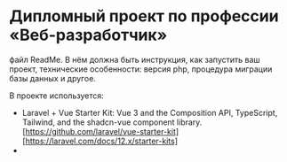 # Дипломный проект по профессии «Веб-разработчик»

файл ReadMe. В нём должна быть инструкция, как запустить ваш проект, технические особенности: версия php, процедура миграции базы данных и другое.  
  
В проекте используется:
- Laravel + Vue Starter Kit: Vue 3 and the Composition API, TypeScript, Tailwind, and the shadcn-vue component library. [https://github.com/laravel/vue-starter-kit] [https://laravel.com/docs/12.x/starter-kits]
- 